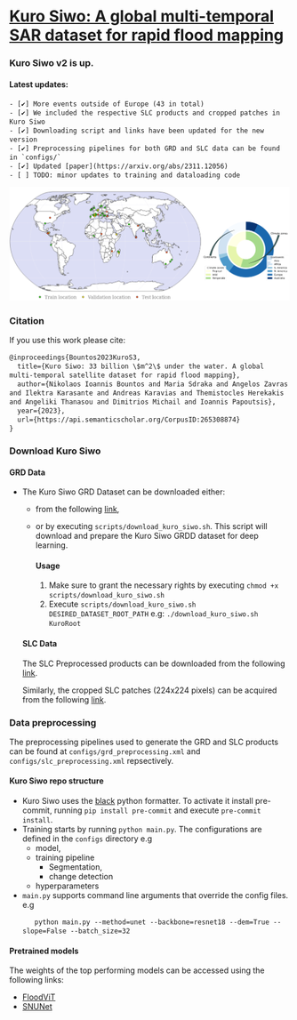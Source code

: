 # [Kuro Siwo: A global multi-temporal SAR dataset for rapid flood mapping](https://arxiv.org/abs/2311.12056)

### Kuro Siwo v2 is up.
  #### Latest updates:
    - [✔️] More events outside of Europe (43 in total)
    - [✔️] We included the respective SLC products and cropped patches in Kuro Siwo
    - [✔️] Downloading script and links have been updated for the new version
    - [✔️] Preprocessing pipelines for both GRD and SLC data can be found in `configs/`
    - [✔️] Updated [paper](https://arxiv.org/abs/2311.12056)
    - [ ] TODO: minor updates to training and dataloading code 

![Kuro Siwo](imgs/kuro_spatial.png)

### Citation
If you use this work please cite:
```
@inproceedings{Bountos2023KuroS3,
  title={Kuro Siwo: 33 billion \$m^2\$ under the water. A global multi-temporal satellite dataset for rapid flood mapping},
  author={Nikolaos Ioannis Bountos and Maria Sdraka and Angelos Zavras and Ilektra Karasante and Andreas Karavias and Themistocles Herekakis and Angeliki Thanasou and Dimitrios Michail and Ioannis Papoutsis},
  year={2023},
  url={https://api.semanticscholar.org/CorpusID:265308874}
}
```

### Download Kuro Siwo
  #### GRD Data
- The Kuro Siwo GRD Dataset can be downloaded either:
  - from the following [link](https://www.dropbox.com/scl/fo/xc69aclh0q4lykd22ynkb/AAaDu8gBtoSdOpmffv7JY50?rlkey=uds2b2aot6oubc9hmnrm7myy7&st=21u41kwx&dl=0),


  - or by executing ```scripts/download_kuro_siwo.sh```. This script will download and prepare the Kuro Siwo GRDD dataset for deep learning.

    #### Usage 

    1. Make sure to grant the necessary rights by executing `chmod +x scripts/download_kuro_siwo.sh`
    2. Execute `scripts/download_kuro_siwo.sh DESIRED_DATASET_ROOT_PATH` e.g: `./download_kuro_siwo.sh KuroRoot`
   
  #### SLC Data
  The SLC Preprocessed products can be downloaded from the following [link](https://www.dropbox.com/scl/fo/kknf6ycz6ywffopjxroys/AOIedl2NgWnOXQBEDUGv4m0?rlkey=rb18w8rzpwitg2w3nlhzklnyy&st=p1vv516h&dl=0).

  Similarly, the cropped SLC patches (224x224 pixels) can be acquired from the following [link](https://www.dropbox.com/scl/fo/6u1bhbhd34rnn0u47o8dj/AK9vblAzDWqhPTqYvioPUb8?rlkey=i7k862563n936akuqlsdf3w66&st=0f7q3vno&dl=0).  


### Data preprocessing

The preprocessing pipelines used to generate the GRD and SLC products can be found at `configs/grd_preprocessing.xml` and `configs/slc_preprocessing.xml` repsectively.
#### Kuro Siwo repo structure 
  - Kuro Siwo uses the [black](https://github.com/psf/black) python formatter. To activate it install pre-commit, running `pip install pre-commit`
and execute `pre-commit install`.
  - Training starts by running `python main.py`. The configurations are defined in the `configs` directory
 e.g 
    - model,
    - training pipeline 
      - Segmentation,
      - change detection
    - hyperparameters
  - `main.py` supports command line arguments that override the config files.
     e.g 
      ```
         python main.py --method=unet --backbone=resnet18 --dem=True --slope=False --batch_size=32
      ```


#### Pretrained models
The weights of the top performing models can be accessed using the following links:
  - [FloodViT](https://www.dropbox.com/scl/fi/srw7u4cw1gtxrf4xzmsh7/floodvit.pt?rlkey=snskpq1qrdav5u2jya8k2bocg&dl=0)
  - [SNUNet](https://www.dropbox.com/scl/fi/3vlsveoobqe1wc71s5z2d/best_segmentation.pt?rlkey=xpy2thmozzxfzymr8b13m7n51&dl=0)
